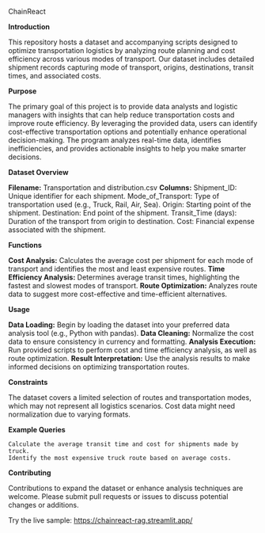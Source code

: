 ChainReact

**Introduction**

This repository hosts a dataset and accompanying scripts designed to optimize transportation logistics by analyzing route planning and cost efficiency across various modes of transport. Our dataset includes detailed shipment records capturing mode of transport, origins, destinations, transit times, and associated costs.

**Purpose**

The primary goal of this project is to provide data analysts and logistic managers with insights that can help reduce transportation costs and improve route efficiency. By leveraging the provided data, users can identify cost-effective transportation options and potentially enhance operational decision-making.
The program analyzes real-time data, identifies inefficiencies, and provides actionable insights to help you make smarter decisions.

**Dataset Overview**

   **Filename:** Transportation and distribution.csv
   **Columns:**
        Shipment_ID: Unique identifier for each shipment.
        Mode_of_Transport: Type of transportation used (e.g., Truck, Rail, Air, Sea).
        Origin: Starting point of the shipment.
        Destination: End point of the shipment.
        Transit_Time (days): Duration of the transport from origin to destination.
        Cost: Financial expense associated with the shipment.

**Functions**

   **Cost Analysis:** Calculates the average cost per shipment for each mode of transport and identifies the most and least expensive routes.
   **Time Efficiency Analysis:** Determines average transit times, highlighting the fastest and slowest modes of transport.
   **Route Optimization:** Analyzes route data to suggest more cost-effective and time-efficient alternatives.

**Usage**

   **Data Loading:** Begin by loading the dataset into your preferred data analysis tool (e.g., Python with pandas).
    **Data Cleaning:** Normalize the cost data to ensure consistency in currency and formatting.
   **Analysis Execution:** Run provided scripts to perform cost and time efficiency analysis, as well as route optimization.
    **Result Interpretation:** Use the analysis results to make informed decisions on optimizing transportation routes.

**Constraints**

The dataset covers a limited selection of routes and transportation modes, which may not represent all logistics scenarios. Cost data might need normalization due to varying formats.

**Example Queries**

    Calculate the average transit time and cost for shipments made by truck.
    Identify the most expensive truck route based on average costs.

**Contributing**

Contributions to expand the dataset or enhance analysis techniques are welcome. Please submit pull requests or issues to discuss potential changes or additions.

Try the live sample: https://chainreact-rag.streamlit.app/
